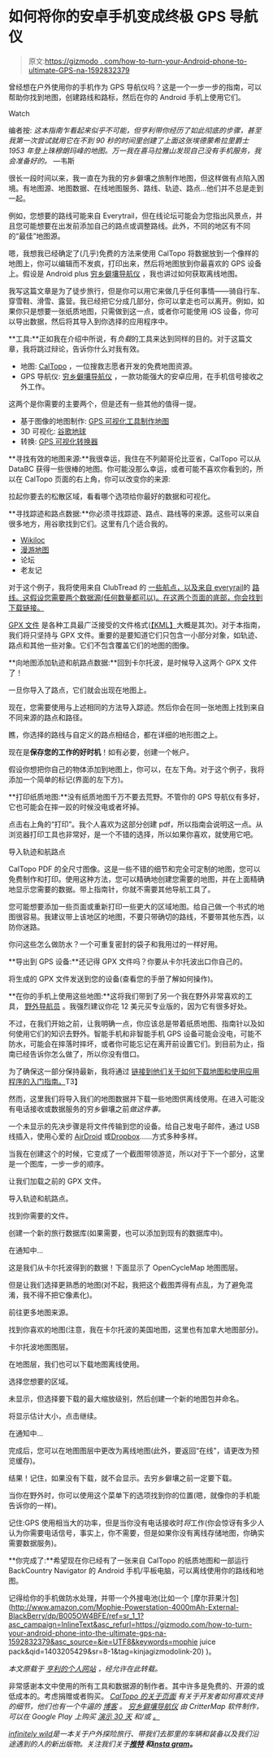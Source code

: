 # 如何将你的安卓手机变成终极 GPS 导航仪

> 原文:[https://gizmodo . com/how-to-turn-your-Android-phone-to-ultimate-GPS-na-1592832379](https://gizmodo.com/how-to-turn-your-android-phone-into-the-ultimate-gps-na-1592832379)

曾经想在户外使用你的手机作为 GPS 导航仪吗？这是一个一步一步的指南，可以帮助你找到地图，创建路线和路标，然后在你的 Android 手机上使用它们。

Watch

编者按: *这本指南乍看起来似乎不可能，但亨利带你经历了如此彻底的步骤，甚至我第一次尝试就用它在不到 90 秒的时间里创建了上面这张埃德蒙希拉里爵士 1953 年登上珠穆朗玛峰的地图。万一我在喜马拉雅山发现自己没有手机服务，我会准备好的。* —韦斯

很长一段时间以来，我一直在为我的穷乡僻壤之旅制作地图，但这样做有点陷入困境。有地图源、地图数据、在线地图服务、路线、轨迹、路点...他们并不总是走到一起。

例如，您想要的路线可能来自 Everytrail，但在线论坛可能会为您指出风景点，并且您可能想要在出发前添加自己的路点或调整路线。此外，不同的地区有不同的“最佳”地图源。

嗯，我想我已经确定了(几乎)免费的方法来使用 CalTopo 将数据放到一个像样的地图上，你可以编辑而不发疯，打印出来，然后将地图放到你最喜欢的 GPS 设备上。假设是 Android plus [穷乡僻壤导航仪](http://backcountrynavigator.com/) ，我也讲过如何获取离线地图。

我写这篇文章是为了徒步旅行，但是你可以用它来做几乎任何事情——骑自行车、穿雪鞋、滑雪、露营。我已经把它分成几部分，你可以拿走也可以离开。例如，如果你只是想要一张纸质地图，只需做到这一点，或者你可能使用 iOS 设备，你可以导出数据，然后将其导入到你选择的应用程序中。

**工具:**正如我在介绍中所说，有*负载*的工具来达到同样的目的。对于这篇文章，我将跳过辩论，告诉你什么对我有效。

*   地图: [CalTopo](http://caltopo.com/) ，一位搜救志愿者开发的免费地图资源。
*   GPS 导航仪: [穷乡僻壤导航仪](http://backcountrynavigator.com/) ，一款功能强大的安卓应用，在手机信号接收之外工作。

这两个是你需要的主要两个，但是还有一些其他的值得一提。

*   基于图像的地图制作: [GPS 可视化工具制作地图](http://www.gpsvisualizer.com/map_input)
*   3D 可视化: [谷歌地球](http://www.google.com/earth/)
*   转换: [GPS 可视化转换器](http://www.gpsvisualizer.com/convert_input)

**寻找有效的地图来源:**我很幸运，我住在不列颠哥伦比亚省，CalTopo 可以从 DataBC 获得一些很棒的地图。你可能没那么幸运，或者可能不喜欢你看到的，所以在 CalTopo 页面的右上角，你可以改变你的来源:

拉起你要去的松散区域，看看哪个选项给你最好的数据和可视化。

**寻找踪迹和路点数据:**你必须寻找踪迹、路点、路线等的来源。这些可以来自很多地方，用谷歌找到它们。这里有几个适合我的。

*   [Wikiloc](http://www.wikiloc.com/wikiloc/home.do)
*   [漫游地图](http://www.wandermap.net/en/?tab=top#/z4/54.52108,15.29296/terrain&gsc.tab=0)
*   论坛
*   老友记

对于这个例子，我将使用来自 ClubTread 的 [一些航点，以及来自 everyrail](http://www.clubtread.com/routes/Route.aspx?Route=162)的 [路线。这假设您需要两个数据源(任何数量都可以)。在这两个页面的底部，你会找到下载链接。](http://www.everytrail.com/view_trip.php?trip_id=1273525)

[GPX 文件](http://en.wikipedia.org/wiki/GPS_Exchange_Format) 是各种工具最广泛接受的文件格式([【KML】](http://en.wikipedia.org/wiki/Keyhole_Markup_Language)大概是其次)。对于本指南，我们将只坚持与 GPX 文件。重要的是要知道它们只包含一小部分对象，如轨迹、路点和其他一些对象。它们不包含覆盖它们的地图的图像。

**向地图添加轨迹和航路点数据:**回到卡尔托波，是时候导入这两个 GPX 文件了！

一旦你导入了路点，它们就会出现在地图上。

现在，您需要使用与上述相同的方法导入踪迹。然后你会在同一张地图上找到来自不同来源的路点和路径。

瞧，你选择的路线与自定义的路点相结合，都在详细的地形图之上。

现在是**保存您的工作的好时机**！如有必要，创建一个帐户。

假设你想把你自己的物体添加到地图上，你可以，在左下角。对于这个例子，我将添加一个简单的标记(界面的左下方)。

**打印纸质地图:**没有纸质地图千万不要去荒野。不管你的 GPS 导航仪有多好，它也可能会在摔一跤的时候没电或者坏掉。

点击右上角的“打印”。我个人喜欢为这部分创建 pdf，所以指南会说明这一点。从浏览器打印工具也非常好，是一个不错的选择，所以如果你喜欢，就使用它吧。

导入轨迹和航路点

CalTopo PDF 的全尺寸图像。这是一些不错的细节和完全可定制的地图，您可以免费制作和打印。使用这种方法，您可以精确地创建您需要的地图，并在上面精确地显示您需要的数据。带上指南针，你就不需要其他导航工具了。

您可能想要添加一些页面或重新打印一些更大的区域地图。给自己做一个书式的地图很容易。我建议带上该地区的地图，不要只带确切的路线，不要带其他东西，以防你迷路。

你问这些怎么做防水？一个可重复密封的袋子和我用过的一样好用。

**导出到 GPS 设备:**还记得 GPX 文件吗？你要从卡尔托波出口你自己的。

将生成的 GPX 文件发送到您的设备(查看您的手册了解如何操作)。

**在你的手机上使用这些地图:**这将我们带到了另一个我在野外非常喜欢的工具， [野外导航员](http://backcountrynavigator.com/) 。我强烈建议你花 12 美元买专业版的，因为它有很多好处。

不过，在我们开始之前，让我明确一点，你应该总是带着纸质地图、指南针以及如何使用它们的知识去野外。智能手机和非智能手机 GPS 设备可能会没电，可能不防水，可能会在摔落时摔坏，或者你可能忘记在离开前设置它们。到目前为止，指南已经告诉你怎么做了，所以你没有借口。

为了确保这一部分保持最新，我将通过 [链接到他们关于如何下载地图和使用应用程序的入门指南。](http://support.crittermap.com/forums/21342738-User-Guide)T3】

然而，这里我们将导入我们的地图数据并下载一些地图供离线使用。在进入可能没有电话接收或数据服务的穷乡僻壤之前*做这件事。*

一个未显示的先决步骤是将文件传输到您的设备。给自己发电子邮件，通过 USB 线插入，使用心爱的 [AirDroid](http://airdroid.com/) 或[Dropbox](http://dropbox.com/)……方式多种多样。

当我在创建这个的时候，它变成了一个截图带领游览，所以对于下一个部分，这里是一个图库，一步一步的顺序。

让我们加载之前的 GPX 文件。

导入轨迹和航路点。

找到你需要的文件。

创建一个新的旅行数据库(如果需要，也可以添加到现有的数据库中)。

在通知中…

这是我们从卡尔托波得到的数据！下面显示了 OpenCycleMap 地图图层。

但是让我们选择更熟悉的地图(对不起，我把这个截图弄得有点乱，为了避免混淆，我不得不把它像素化)。

前往更多地图来源。

找到你喜欢的地图(注意，我在卡尔托波的美国地图，这里也有加拿大地图部分)。

卡尔托波地图图层。

在地图层，我们也可以下载地图离线使用。

选择您想要的区域。

未显示，但选择要下载的最大缩放级别，然后创建一个新的地图包并命名。

将显示估计大小，点击继续。

在通知中…

完成后，您可以在地图图层中更改为离线地图(此外，要返回“在线”，请更改为预览缓存)。

结果！记住，如果没有下载，就不会显示。去穷乡僻壤之前一定要下载。

当你在野外时，你可以使用这个菜单下的选项找到你的位置(嗯，就像你的手机能告诉你的一样)。

记住:GPS 使用相当大的功率，但是当你没有电话接收时*将*工作(你会惊讶有多少人认为你需要电话信号，事实上，你不需要，但是如果你没有离线存储地图，你确实需要数据服务)。

**你完成了:**希望现在你已经有了一张来自 CalTopo 的纸质地图和一部运行 BackCountry Navigator 的 Android 手机/平板电脑，可以离线使用你的路线和地图。

记得给你的手机做防水处理，并带一个外接电池(比如一个 [摩尔菲果汁包](http://www.amazon.com/Mophie-Powerstation-4000mAh-External-BlackBerry/dp/B005OW4BFE/ref=sr_1_1?asc_campaign=InlineText&asc_refurl=https://gizmodo.com/how-to-turn-your-android-phone-into-the-ultimate-gps-na-1592832379&asc_source=&ie=UTF8&keywords=mophie juice pack&qid=1403205429&sr=8-1&tag=kinjagizmodolink-20) )。

*本文原载于* [*亨利的个人网站*](http://hpka.net/2014/06/11/making-your-own-backcountry-maps-waypoints-and-route-and-using-them-on-your-phone/) *，经允许在此转载。*

非常感谢本文中使用的所有工具和数据源的制作者。其中许多是免费的、开源的或低成本的。考虑捐赠或者购买。 [*CalTopo 的关于页面*](http://caltopo.com/about.html) *有关于开发者如何喜欢支持的细节，他们也有一个牛逼的* [*博客*](http://caltopo.blogspot.com/) *。* [*穷乡僻壤导航仪*](http://backcountrynavigator.com/) *由 CritterMap 软件制作，可以在 Google Play* *上购买* [*演示 30 天*](https://play.google.com/store/apps/details?id=com.crittermap.backcountrynavigator) *和/或* [*。*](https://play.google.com/store/apps/details?id=com.crittermap.backcountrynavigator.license)

[*infinitely wild*](http://indefinitelywild.gizmodo.com/)*是一本关于户外探险旅行、带我们去那里的车辆和装备以及我们沿途遇到的人的新出版物。关注我们关于*[](https://www.facebook.com/indefinitelywild)**[*推特*](https://twitter.com/indefinitewild) *和*[*insta gram*](http://instagram.com/indefinitewild)。**